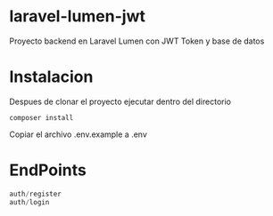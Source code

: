 # laravel-lumen-jwt
Proyecto backend en Laravel Lumen con JWT Token y base de datos
# Instalacion
Despues de clonar el proyecto ejecutar dentro del directorio
```
composer install
```
Copiar el archivo .env.example a .env


# EndPoints
```PHP
auth/register
auth/login
```
